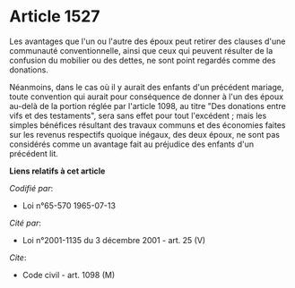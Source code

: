 # Article 1527

Les avantages que l'un ou l'autre des époux peut retirer des clauses d'une communauté conventionnelle, ainsi que ceux qui
peuvent résulter de la confusion du mobilier ou des dettes, ne sont point regardés comme des donations.

Néanmoins, dans le cas où il y aurait des enfants d'un précédent mariage, toute convention qui aurait pour conséquence de
donner à l'un des époux au-delà de la portion réglée par l'article 1098, au titre "Des donations entre vifs et des
testaments", sera sans effet pour tout l'excédent ; mais les simples bénéfices résultant des travaux communs et des économies
faites sur les revenus respectifs quoique inégaux, des deux époux, ne sont pas considérés comme un avantage fait au préjudice
des enfants d'un précédent lit.

**Liens relatifs à cet article**

_Codifié par_:

  - Loi n°65-570 1965-07-13

_Cité par_:

  - Loi n°2001-1135 du 3 décembre 2001 - art. 25 (V)

_Cite_:

  - Code civil - art. 1098 (M)
